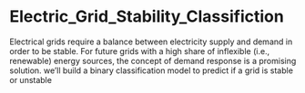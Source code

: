 # Electric_Grid_Stability_Classifiction
Electrical grids require a balance between electricity supply and demand in order to be stable. For future grids with a high share of inflexible (i.e., renewable) energy sources, the concept of demand  response is a promising solution.  we’ll build a binary classification model to predict if a grid is stable or unstable 
